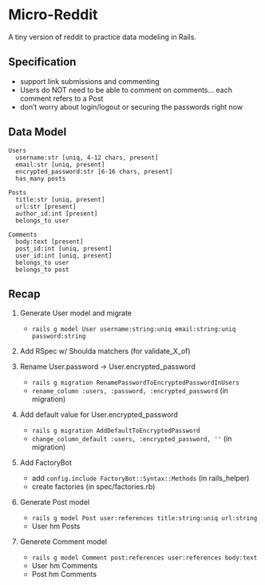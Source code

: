 # Micro-Reddit

A tiny version of reddit to practice data modeling in Rails.

Specification
-------------
* support link submissions and commenting
* Users do NOT need to be able to comment on comments… each comment refers to a Post
* don’t worry about login/logout or securing the passwords right now

Data Model
----------
```
Users
  username:str [uniq, 4-12 chars, present]
  email:str [uniq, present]
  encrypted_password:str [6-16 chars, present]
  has_many posts

Posts
  title:str [uniq, present]
  url:str [present]
  author_id:int [present]
  belongs_to user

Comments
  body:text [present]
  post_id:int [uniq, present]
  user_id:int [uniq, present]
  belongs_to user
  belongs_to post
```

Recap
-----
1. Generate User model and migrate
    - `rails g model User username:string:uniq email:string:uniq password:string`
2. Add RSpec w/ Shoulda matchers (for validate_X_of)
3. Rename User.password -> User.encrypted_password
    - `rails g migration RenamePasswordToEncryptedPasswordInUsers`
    - `rename_column :users, :password, :encrypted_password` (in migration)
4. Add default value for User.encrypted_password
    - `rails g migration AddDefaultToEncryptedPassword`
    - `change_column_default :users, :encrypted_password, ''` (in migration)

5. Add FactoryBot
    - add `config.include FactoryBot::Syntax::Methods` (in rails_helper)
    - create factories (in spec/factories.rb)

6. Generate Post model
    - `rails g model Post user:references title:string:uniq url:string`
    - User hm Posts

7. Generete Comment model
    - `rails g model Comment post:references user:references body:text`
    - User hm Comments
    - Post hm Comments
